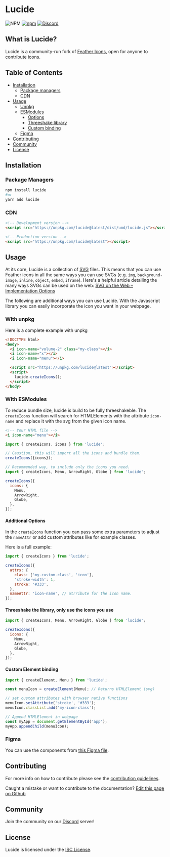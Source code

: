 # Lucide

![NPM](https://img.shields.io/npm/l/lucide)
[![npm](https://img.shields.io/npm/v/lucide)](https://www.npmjs.com/package/lucide)
[![Discord](https://img.shields.io/discord/723074157486800936?label=chat&logo=discord&logoColor=%23ffffff&colorB=%237289DA)](https://discord.gg/EH6nSts)

## What is Lucide?

Lucide is a community-run fork of [Feather Icons](https://github.com/feathericons/feather), open for anyone to contribute icons.

## Table of Contents

* [Installation](#installation)
  * [Package managers](#package-managers)
  * [CDN](#cdn)
* [Usage](#usage)
  * [Unpkg](#with-unpkg)
  * [ESModules](#with-esmodules)
    * [Options](#additional-options)
    * [Threeshake library](#threeshake-the-library-only-use-the-icons-you-use)
    * [Custom binding](#custom-element-binding)
  * [Figma](#figma)
* [Contributing](#contributing)
* [Community](#community)
* [License](#license)

## Installation

### Package Managers

``` bash
npm install lucide
#or
yarn add lucide
```

### CDN

``` html
<!-- Development version -->
<script src="https://unpkg.com/lucide@latest/dist/umd/lucide.js"></script>

<!-- Production version -->
<script src="https://unpkg.com/lucide@latest"></script>
```

## Usage

At its core, Lucide is a collection of [SVG](https://svgontheweb.com/#svg) files. This means that you can use Feather icons in all the same ways you can use SVGs (e.g. `img`, `background-image`, `inline`, `object`, `embed`, `iframe`). Here's a helpful article detailing the many ways SVGs can be used on the web: [SVG on the Web – Implementation Options](https://svgontheweb.com/#implementation)

The following are additional ways you can use Lucide.
With the Javascript library you can easily incorporate the icon you want in your webpage.

### With unpkg

Here is a complete example with unpkg

```html
<!DOCTYPE html>
<body>
  <i icon-name="volume-2" class="my-class"></i>
  <i icon-name="x"></i>
  <i icon-name="menu"></i>

  <script src="https://unpkg.com/lucide@latest"></script>
  <script>
    lucide.createIcons();
  </script>
</body>
```

### With ESModules

To reduce bundle size, lucide is build to be fully threeshakeble.
The `createIcons` function will search for HTMLElements with the attribute `icon-name` and replace it with the svg from the given icon name.

```html
<!-- Your HTML file -->
<i icon-name="menu"></i>
```

```js
import { createIcons, icons } from 'lucide';

// Caustion, this will import all the icons and bundle them.
createIcons({icons});

// Recommended way, to include only the icons you need.
import { createIcons, Menu, ArrowRight, Globe } from 'lucide';

createIcons({
  icons: {
    Menu,
    ArrowRight,
    Globe,
  },
});
```

#### Additional Options

In the `createIcons` function you can pass some extra parameters to adjust the `nameAttr` or add custom attributes like for example classes.

Here is a full example:

```js
import { createIcons } from 'lucide';

createIcons({
  attrs: {
    class: ['my-custom-class', 'icon'],
    'stroke-width': 1,
    stroke: '#333',
  },
  nameAttr: 'icon-name', // atrribute for the icon name.
});
```

#### Threeshake the library, only use the icons you use

```js
import { createIcons, Menu, ArrowRight, Globe } from 'lucide';

createIcons({
  icons: {
    Menu,
    ArrowRight,
    Globe,
  },
});
```

#### Custom Element binding

```js
import { createElement, Menu } from 'lucide';

const menuIcon = createElement(Menu); // Returns HTMLElement (svg)

// set custom attributes with browser native functions
menuIcon.setAttribute('stroke', '#333');
menuIcon.classList.add('my-icon-class');

// Append HTMLElement in webpage
const myApp = document.getElementById('app');
myApp.appendChild(menuIcon);
```

### Figma

You can use the components from [this Figma file](https://www.figma.com/file/g0UipfQlRfGrntKPxZknM7/Featherity).

## Contributing

For more info on how to contribute please see the [contribution guidelines](https://github.com/lucide-icons/lucide/blob/master/CONTRIBUTING.md).

Caught a mistake or want to contribute to the documentation? [Edit this page on Github](https://github.com/lucide-icons/lucide/blob/master/README.md)

## Community

Join the community on our [Discord](https://discord.gg/EH6nSts) server!

## License

Lucide is licensed under the [ISC License](https://github.com/lucide-icons/lucide/blob/master/LICENSE).
